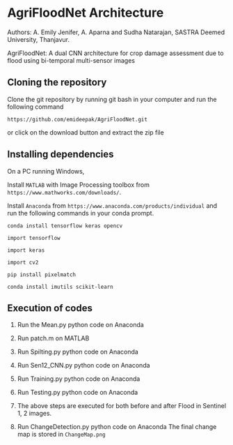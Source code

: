 # AgriFloodNet Architecture
Authors: A. Emily Jenifer, A. Aparna and Sudha Natarajan, SASTRA Deemed University, Thanjavur.

AgriFloodNet: A dual CNN architecture for crop damage assessment due to flood using bi-temporal multi-sensor images

## Cloning the repository

Clone the git repository by running git bash in your computer and run the following command

`https://github.com/emideepak/AgriFloodNet.git`

or click on the download button and extract the zip file

## Installing dependencies

On a PC running Windows,

Install `MATLAB` with Image Processing toolbox from `https://www.mathworks.com/downloads/`.

Install `Anaconda` from `https://www.anaconda.com/products/individual` and run the following commands in your conda prompt.

`conda install tensorflow keras opencv`

`import tensorflow`

`import keras`

`import cv2`

`pip install pixelmatch`

`conda install imutils scikit-learn`

## Execution of codes 

1. Run the Mean.py python code on Anaconda

2. Run patch.m on MATLAB

3. Run Spilting.py python code on Anaconda

4. Run Sen12_CNN.py python code on Anaconda

5. Run Training.py python code on Anaconda

6. Run Testing.py python code on Anaconda

7. The above steps are executed for both before and after Flood in Sentinel 1, 2 images.

8. Run ChangeDetection.py python code on Anaconda
The final change map is stored in `ChangeMap.png`




